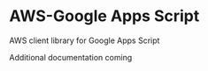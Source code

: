 AWS-Google Apps Script
==================

AWS client library for Google Apps Script


Additional documentation coming
